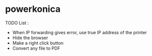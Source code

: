 # powerkonica

TODO List : 
 - When IP forwarding gives error, use true IP address of the printer
 - Hide the browser
 - Make a right click button
 - Convert any file to PDF
